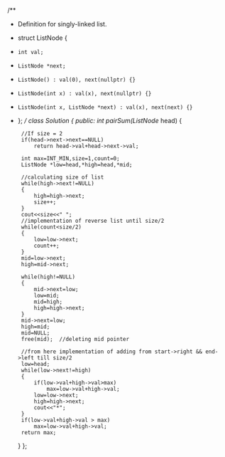 /**
 * Definition for singly-linked list.
 * struct ListNode {
 *     int val;
 *     ListNode *next;
 *     ListNode() : val(0), next(nullptr) {}
 *     ListNode(int x) : val(x), next(nullptr) {}
 *     ListNode(int x, ListNode *next) : val(x), next(next) {}
 * };
 */
class Solution {
public:
    int pairSum(ListNode* head) {

        //If size = 2
        if(head->next->next==NULL)
            return head->val+head->next->val;

        int max=INT_MIN,size=1,count=0;
        ListNode *low=head,*high=head,*mid;

        //calculating size of list
        while(high->next!=NULL)
        {
            high=high->next;
            size++;
        }
        cout<<size<<" ";
        //implementation of reverse list until size/2
        while(count<size/2)
        {
            low=low->next;
            count++;
        }
        mid=low->next;
        high=mid->next;

        while(high!=NULL)
        {
            mid->next=low;
            low=mid;
            mid=high;
            high=high->next;
        }
        mid->next=low;
        high=mid;
        mid=NULL;
        free(mid);  //deleting mid pointer

        //from here implementation of adding from start->right && end->left till size/2
        low=head;
        while(low->next!=high)
        {
            if(low->val+high->val>max)
                max=low->val+high->val;
            low=low->next;
            high=high->next;
            cout<<"*";
        }
        if(low->val+high->val > max)
            max=low->val+high->val;
        return max;
    }
};